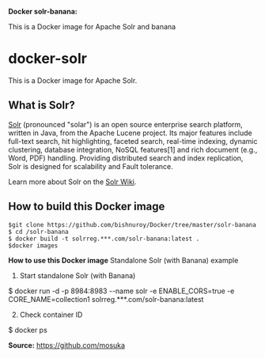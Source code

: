 **Docker solr-banana:**

This is a Docker image for Apache Solr and banana



# docker-solr

This is a Docker image for Apache Solr.

## What is Solr?

[Solr](http://lucene.apache.org/solr/) (pronounced "solar") is an open source enterprise search platform, written in Java, from the Apache Lucene project. Its major features include full-text search, hit highlighting, faceted search, real-time indexing, dynamic clustering, database integration, NoSQL features[1] and rich document (e.g., Word, PDF) handling. Providing distributed search and index replication, Solr is designed for scalability and Fault tolerance.

Learn more about Solr on the [Solr Wiki](https://cwiki.apache.org/confluence/display/solr/Apache+Solr+Reference+Guide).

## How to build this Docker image

```
$git clone https://github.com/bishnuroy/Docker/tree/master/solr-banana
$ cd /solr-banana
$ docker build -t solrreg.***.com/solr-banana:latest .
$docker images
```



**How to use this Docker image**
Standalone Solr (with Banana) example

1. Start standalone Solr (with Banana)

$ docker run -d -p 8984:8983 --name solr -e ENABLE_CORS=true -e CORE_NAME=collection1 solrreg.***.com/solr-banana:latest

2. Check container ID

$ docker ps

**Source:** https://github.com/mosuka
